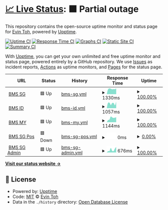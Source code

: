 # [📈 Live Status](https://evintoh.github.io/upptime): <!--live status--> **🟧 Partial outage**

This repository contains the open-source uptime monitor and status page for [Evin Toh](https://evintoh.github.io/upptime), powered by [Upptime](https://github.com/upptime/upptime).

[![Uptime CI](https://github.com/evintoh/upptime/workflows/Uptime%20CI/badge.svg)](https://github.com/evintoh/upptime/actions?query=workflow%3A%22Uptime+CI%22)
[![Response Time CI](https://github.com/evintoh/upptime/workflows/Response%20Time%20CI/badge.svg)](https://github.com/evintoh/upptime/actions?query=workflow%3A%22Response+Time+CI%22)
[![Graphs CI](https://github.com/evintoh/upptime/workflows/Graphs%20CI/badge.svg)](https://github.com/evintoh/upptime/actions?query=workflow%3A%22Graphs+CI%22)
[![Static Site CI](https://github.com/evintoh/upptime/workflows/Static%20Site%20CI/badge.svg)](https://github.com/evintoh/upptime/actions?query=workflow%3A%22Static+Site+CI%22)
[![Summary CI](https://github.com/evintoh/upptime/workflows/Summary%20CI/badge.svg)](https://github.com/evintoh/upptime/actions?query=workflow%3A%22Summary+CI%22)

With [Upptime](https://upptime.js.org), you can get your own unlimited and free uptime monitor and status page, powered entirely by a GitHub repository. We use [Issues](https://github.com/evintoh/upptime/issues) as incident reports, [Actions](https://github.com/evintoh/upptime/actions) as uptime monitors, and [Pages](https://evintoh.github.io/upptime) for the status page.

<!--start: status pages-->
<!-- This summary is generated by Upptime (https://github.com/upptime/upptime) -->
<!-- Do not edit this manually, your changes will be overwritten -->
<!-- prettier-ignore -->
| URL | Status | History | Response Time | Uptime |
| --- | ------ | ------- | ------------- | ------ |
| <img alt="" src="https://icons.duckduckgo.com/ip3/sg.bookmyshow.com.ico" height="13"> [BMS SG](https://sg.bookmyshow.com/) | 🟩 Up | [bms-sg.yml](https://github.com/evintoh/upptime/commits/HEAD/history/bms-sg.yml) | <details><summary><img alt="Response time graph" src="./graphs/bms-sg/response-time-week.png" height="20"> 1330ms</summary><br><a href="https://evintoh.github.io/upptime/history/bms-sg"><img alt="Response time 635" src="https://img.shields.io/endpoint?url=https%3A%2F%2Fraw.githubusercontent.com%2Fevintoh%2Fupptime%2FHEAD%2Fapi%2Fbms-sg%2Fresponse-time.json"></a><br><a href="https://evintoh.github.io/upptime/history/bms-sg"><img alt="24-hour response time 1266" src="https://img.shields.io/endpoint?url=https%3A%2F%2Fraw.githubusercontent.com%2Fevintoh%2Fupptime%2FHEAD%2Fapi%2Fbms-sg%2Fresponse-time-day.json"></a><br><a href="https://evintoh.github.io/upptime/history/bms-sg"><img alt="7-day response time 1330" src="https://img.shields.io/endpoint?url=https%3A%2F%2Fraw.githubusercontent.com%2Fevintoh%2Fupptime%2FHEAD%2Fapi%2Fbms-sg%2Fresponse-time-week.json"></a><br><a href="https://evintoh.github.io/upptime/history/bms-sg"><img alt="30-day response time 1247" src="https://img.shields.io/endpoint?url=https%3A%2F%2Fraw.githubusercontent.com%2Fevintoh%2Fupptime%2FHEAD%2Fapi%2Fbms-sg%2Fresponse-time-month.json"></a><br><a href="https://evintoh.github.io/upptime/history/bms-sg"><img alt="1-year response time 744" src="https://img.shields.io/endpoint?url=https%3A%2F%2Fraw.githubusercontent.com%2Fevintoh%2Fupptime%2FHEAD%2Fapi%2Fbms-sg%2Fresponse-time-year.json"></a></details> | <details><summary><a href="https://evintoh.github.io/upptime/history/bms-sg">100.00%</a></summary><a href="https://evintoh.github.io/upptime/history/bms-sg"><img alt="All-time uptime 99.98%" src="https://img.shields.io/endpoint?url=https%3A%2F%2Fraw.githubusercontent.com%2Fevintoh%2Fupptime%2FHEAD%2Fapi%2Fbms-sg%2Fuptime.json"></a><br><a href="https://evintoh.github.io/upptime/history/bms-sg"><img alt="24-hour uptime 100.00%" src="https://img.shields.io/endpoint?url=https%3A%2F%2Fraw.githubusercontent.com%2Fevintoh%2Fupptime%2FHEAD%2Fapi%2Fbms-sg%2Fuptime-day.json"></a><br><a href="https://evintoh.github.io/upptime/history/bms-sg"><img alt="7-day uptime 100.00%" src="https://img.shields.io/endpoint?url=https%3A%2F%2Fraw.githubusercontent.com%2Fevintoh%2Fupptime%2FHEAD%2Fapi%2Fbms-sg%2Fuptime-week.json"></a><br><a href="https://evintoh.github.io/upptime/history/bms-sg"><img alt="30-day uptime 100.00%" src="https://img.shields.io/endpoint?url=https%3A%2F%2Fraw.githubusercontent.com%2Fevintoh%2Fupptime%2FHEAD%2Fapi%2Fbms-sg%2Fuptime-month.json"></a><br><a href="https://evintoh.github.io/upptime/history/bms-sg"><img alt="1-year uptime 99.98%" src="https://img.shields.io/endpoint?url=https%3A%2F%2Fraw.githubusercontent.com%2Fevintoh%2Fupptime%2FHEAD%2Fapi%2Fbms-sg%2Fuptime-year.json"></a></details>
| <img alt="" src="https://icons.duckduckgo.com/ip3/id.bookmyshow.com.ico" height="13"> [BMS ID](https://id.bookmyshow.com/) | 🟩 Up | [bms-id.yml](https://github.com/evintoh/upptime/commits/HEAD/history/bms-id.yml) | <details><summary><img alt="Response time graph" src="./graphs/bms-id/response-time-week.png" height="20"> 1057ms</summary><br><a href="https://evintoh.github.io/upptime/history/bms-id"><img alt="Response time 551" src="https://img.shields.io/endpoint?url=https%3A%2F%2Fraw.githubusercontent.com%2Fevintoh%2Fupptime%2FHEAD%2Fapi%2Fbms-id%2Fresponse-time.json"></a><br><a href="https://evintoh.github.io/upptime/history/bms-id"><img alt="24-hour response time 1206" src="https://img.shields.io/endpoint?url=https%3A%2F%2Fraw.githubusercontent.com%2Fevintoh%2Fupptime%2FHEAD%2Fapi%2Fbms-id%2Fresponse-time-day.json"></a><br><a href="https://evintoh.github.io/upptime/history/bms-id"><img alt="7-day response time 1057" src="https://img.shields.io/endpoint?url=https%3A%2F%2Fraw.githubusercontent.com%2Fevintoh%2Fupptime%2FHEAD%2Fapi%2Fbms-id%2Fresponse-time-week.json"></a><br><a href="https://evintoh.github.io/upptime/history/bms-id"><img alt="30-day response time 1086" src="https://img.shields.io/endpoint?url=https%3A%2F%2Fraw.githubusercontent.com%2Fevintoh%2Fupptime%2FHEAD%2Fapi%2Fbms-id%2Fresponse-time-month.json"></a><br><a href="https://evintoh.github.io/upptime/history/bms-id"><img alt="1-year response time 651" src="https://img.shields.io/endpoint?url=https%3A%2F%2Fraw.githubusercontent.com%2Fevintoh%2Fupptime%2FHEAD%2Fapi%2Fbms-id%2Fresponse-time-year.json"></a></details> | <details><summary><a href="https://evintoh.github.io/upptime/history/bms-id">100.00%</a></summary><a href="https://evintoh.github.io/upptime/history/bms-id"><img alt="All-time uptime 99.94%" src="https://img.shields.io/endpoint?url=https%3A%2F%2Fraw.githubusercontent.com%2Fevintoh%2Fupptime%2FHEAD%2Fapi%2Fbms-id%2Fuptime.json"></a><br><a href="https://evintoh.github.io/upptime/history/bms-id"><img alt="24-hour uptime 100.00%" src="https://img.shields.io/endpoint?url=https%3A%2F%2Fraw.githubusercontent.com%2Fevintoh%2Fupptime%2FHEAD%2Fapi%2Fbms-id%2Fuptime-day.json"></a><br><a href="https://evintoh.github.io/upptime/history/bms-id"><img alt="7-day uptime 100.00%" src="https://img.shields.io/endpoint?url=https%3A%2F%2Fraw.githubusercontent.com%2Fevintoh%2Fupptime%2FHEAD%2Fapi%2Fbms-id%2Fuptime-week.json"></a><br><a href="https://evintoh.github.io/upptime/history/bms-id"><img alt="30-day uptime 100.00%" src="https://img.shields.io/endpoint?url=https%3A%2F%2Fraw.githubusercontent.com%2Fevintoh%2Fupptime%2FHEAD%2Fapi%2Fbms-id%2Fuptime-month.json"></a><br><a href="https://evintoh.github.io/upptime/history/bms-id"><img alt="1-year uptime 99.92%" src="https://img.shields.io/endpoint?url=https%3A%2F%2Fraw.githubusercontent.com%2Fevintoh%2Fupptime%2FHEAD%2Fapi%2Fbms-id%2Fuptime-year.json"></a></details>
| <img alt="" src="https://icons.duckduckgo.com/ip3/my.bookmyshow.com.ico" height="13"> [BMS MY](https://my.bookmyshow.com/) | 🟩 Up | [bms-my.yml](https://github.com/evintoh/upptime/commits/HEAD/history/bms-my.yml) | <details><summary><img alt="Response time graph" src="./graphs/bms-my/response-time-week.png" height="20"> 1144ms</summary><br><a href="https://evintoh.github.io/upptime/history/bms-my"><img alt="Response time 584" src="https://img.shields.io/endpoint?url=https%3A%2F%2Fraw.githubusercontent.com%2Fevintoh%2Fupptime%2FHEAD%2Fapi%2Fbms-my%2Fresponse-time.json"></a><br><a href="https://evintoh.github.io/upptime/history/bms-my"><img alt="24-hour response time 1191" src="https://img.shields.io/endpoint?url=https%3A%2F%2Fraw.githubusercontent.com%2Fevintoh%2Fupptime%2FHEAD%2Fapi%2Fbms-my%2Fresponse-time-day.json"></a><br><a href="https://evintoh.github.io/upptime/history/bms-my"><img alt="7-day response time 1144" src="https://img.shields.io/endpoint?url=https%3A%2F%2Fraw.githubusercontent.com%2Fevintoh%2Fupptime%2FHEAD%2Fapi%2Fbms-my%2Fresponse-time-week.json"></a><br><a href="https://evintoh.github.io/upptime/history/bms-my"><img alt="30-day response time 1186" src="https://img.shields.io/endpoint?url=https%3A%2F%2Fraw.githubusercontent.com%2Fevintoh%2Fupptime%2FHEAD%2Fapi%2Fbms-my%2Fresponse-time-month.json"></a><br><a href="https://evintoh.github.io/upptime/history/bms-my"><img alt="1-year response time 686" src="https://img.shields.io/endpoint?url=https%3A%2F%2Fraw.githubusercontent.com%2Fevintoh%2Fupptime%2FHEAD%2Fapi%2Fbms-my%2Fresponse-time-year.json"></a></details> | <details><summary><a href="https://evintoh.github.io/upptime/history/bms-my">100.00%</a></summary><a href="https://evintoh.github.io/upptime/history/bms-my"><img alt="All-time uptime 99.98%" src="https://img.shields.io/endpoint?url=https%3A%2F%2Fraw.githubusercontent.com%2Fevintoh%2Fupptime%2FHEAD%2Fapi%2Fbms-my%2Fuptime.json"></a><br><a href="https://evintoh.github.io/upptime/history/bms-my"><img alt="24-hour uptime 100.00%" src="https://img.shields.io/endpoint?url=https%3A%2F%2Fraw.githubusercontent.com%2Fevintoh%2Fupptime%2FHEAD%2Fapi%2Fbms-my%2Fuptime-day.json"></a><br><a href="https://evintoh.github.io/upptime/history/bms-my"><img alt="7-day uptime 100.00%" src="https://img.shields.io/endpoint?url=https%3A%2F%2Fraw.githubusercontent.com%2Fevintoh%2Fupptime%2FHEAD%2Fapi%2Fbms-my%2Fuptime-week.json"></a><br><a href="https://evintoh.github.io/upptime/history/bms-my"><img alt="30-day uptime 100.00%" src="https://img.shields.io/endpoint?url=https%3A%2F%2Fraw.githubusercontent.com%2Fevintoh%2Fupptime%2FHEAD%2Fapi%2Fbms-my%2Fuptime-month.json"></a><br><a href="https://evintoh.github.io/upptime/history/bms-my"><img alt="1-year uptime 99.98%" src="https://img.shields.io/endpoint?url=https%3A%2F%2Fraw.githubusercontent.com%2Fevintoh%2Fupptime%2FHEAD%2Fapi%2Fbms-my%2Fuptime-year.json"></a></details>
| <img alt="" src="https://icons.duckduckgo.com/ip3/pos-sg.bigtix.io.ico" height="13"> [BMS SG Pos](http://pos-sg.bigtix.io/) | 🟥 Down | [bms-sg-pos.yml](https://github.com/evintoh/upptime/commits/HEAD/history/bms-sg-pos.yml) | <details><summary><img alt="Response time graph" src="./graphs/bms-sg-pos/response-time-week.png" height="20"> 0ms</summary><br><a href="https://evintoh.github.io/upptime/history/bms-sg-pos"><img alt="Response time 322" src="https://img.shields.io/endpoint?url=https%3A%2F%2Fraw.githubusercontent.com%2Fevintoh%2Fupptime%2FHEAD%2Fapi%2Fbms-sg-pos%2Fresponse-time.json"></a><br><a href="https://evintoh.github.io/upptime/history/bms-sg-pos"><img alt="24-hour response time 0" src="https://img.shields.io/endpoint?url=https%3A%2F%2Fraw.githubusercontent.com%2Fevintoh%2Fupptime%2FHEAD%2Fapi%2Fbms-sg-pos%2Fresponse-time-day.json"></a><br><a href="https://evintoh.github.io/upptime/history/bms-sg-pos"><img alt="7-day response time 0" src="https://img.shields.io/endpoint?url=https%3A%2F%2Fraw.githubusercontent.com%2Fevintoh%2Fupptime%2FHEAD%2Fapi%2Fbms-sg-pos%2Fresponse-time-week.json"></a><br><a href="https://evintoh.github.io/upptime/history/bms-sg-pos"><img alt="30-day response time 0" src="https://img.shields.io/endpoint?url=https%3A%2F%2Fraw.githubusercontent.com%2Fevintoh%2Fupptime%2FHEAD%2Fapi%2Fbms-sg-pos%2Fresponse-time-month.json"></a><br><a href="https://evintoh.github.io/upptime/history/bms-sg-pos"><img alt="1-year response time 0" src="https://img.shields.io/endpoint?url=https%3A%2F%2Fraw.githubusercontent.com%2Fevintoh%2Fupptime%2FHEAD%2Fapi%2Fbms-sg-pos%2Fresponse-time-year.json"></a></details> | <details><summary><a href="https://evintoh.github.io/upptime/history/bms-sg-pos">0.00%</a></summary><a href="https://evintoh.github.io/upptime/history/bms-sg-pos"><img alt="All-time uptime 10.45%" src="https://img.shields.io/endpoint?url=https%3A%2F%2Fraw.githubusercontent.com%2Fevintoh%2Fupptime%2FHEAD%2Fapi%2Fbms-sg-pos%2Fuptime.json"></a><br><a href="https://evintoh.github.io/upptime/history/bms-sg-pos"><img alt="24-hour uptime 0.00%" src="https://img.shields.io/endpoint?url=https%3A%2F%2Fraw.githubusercontent.com%2Fevintoh%2Fupptime%2FHEAD%2Fapi%2Fbms-sg-pos%2Fuptime-day.json"></a><br><a href="https://evintoh.github.io/upptime/history/bms-sg-pos"><img alt="7-day uptime 0.00%" src="https://img.shields.io/endpoint?url=https%3A%2F%2Fraw.githubusercontent.com%2Fevintoh%2Fupptime%2FHEAD%2Fapi%2Fbms-sg-pos%2Fuptime-week.json"></a><br><a href="https://evintoh.github.io/upptime/history/bms-sg-pos"><img alt="30-day uptime 0.00%" src="https://img.shields.io/endpoint?url=https%3A%2F%2Fraw.githubusercontent.com%2Fevintoh%2Fupptime%2FHEAD%2Fapi%2Fbms-sg-pos%2Fuptime-month.json"></a><br><a href="https://evintoh.github.io/upptime/history/bms-sg-pos"><img alt="1-year uptime 0.00%" src="https://img.shields.io/endpoint?url=https%3A%2F%2Fraw.githubusercontent.com%2Fevintoh%2Fupptime%2FHEAD%2Fapi%2Fbms-sg-pos%2Fuptime-year.json"></a></details>
| <img alt="" src="https://icons.duckduckgo.com/ip3/admin-sg.bigtix.io.ico" height="13"> [BMS SG Admin](http://admin-sg.bigtix.io/) | 🟩 Up | [bms-sg-admin.yml](https://github.com/evintoh/upptime/commits/HEAD/history/bms-sg-admin.yml) | <details><summary><img alt="Response time graph" src="./graphs/bms-sg-admin/response-time-week.png" height="20"> 676ms</summary><br><a href="https://evintoh.github.io/upptime/history/bms-sg-admin"><img alt="Response time 405" src="https://img.shields.io/endpoint?url=https%3A%2F%2Fraw.githubusercontent.com%2Fevintoh%2Fupptime%2FHEAD%2Fapi%2Fbms-sg-admin%2Fresponse-time.json"></a><br><a href="https://evintoh.github.io/upptime/history/bms-sg-admin"><img alt="24-hour response time 800" src="https://img.shields.io/endpoint?url=https%3A%2F%2Fraw.githubusercontent.com%2Fevintoh%2Fupptime%2FHEAD%2Fapi%2Fbms-sg-admin%2Fresponse-time-day.json"></a><br><a href="https://evintoh.github.io/upptime/history/bms-sg-admin"><img alt="7-day response time 676" src="https://img.shields.io/endpoint?url=https%3A%2F%2Fraw.githubusercontent.com%2Fevintoh%2Fupptime%2FHEAD%2Fapi%2Fbms-sg-admin%2Fresponse-time-week.json"></a><br><a href="https://evintoh.github.io/upptime/history/bms-sg-admin"><img alt="30-day response time 674" src="https://img.shields.io/endpoint?url=https%3A%2F%2Fraw.githubusercontent.com%2Fevintoh%2Fupptime%2FHEAD%2Fapi%2Fbms-sg-admin%2Fresponse-time-month.json"></a><br><a href="https://evintoh.github.io/upptime/history/bms-sg-admin"><img alt="1-year response time 443" src="https://img.shields.io/endpoint?url=https%3A%2F%2Fraw.githubusercontent.com%2Fevintoh%2Fupptime%2FHEAD%2Fapi%2Fbms-sg-admin%2Fresponse-time-year.json"></a></details> | <details><summary><a href="https://evintoh.github.io/upptime/history/bms-sg-admin">100.00%</a></summary><a href="https://evintoh.github.io/upptime/history/bms-sg-admin"><img alt="All-time uptime 99.49%" src="https://img.shields.io/endpoint?url=https%3A%2F%2Fraw.githubusercontent.com%2Fevintoh%2Fupptime%2FHEAD%2Fapi%2Fbms-sg-admin%2Fuptime.json"></a><br><a href="https://evintoh.github.io/upptime/history/bms-sg-admin"><img alt="24-hour uptime 100.00%" src="https://img.shields.io/endpoint?url=https%3A%2F%2Fraw.githubusercontent.com%2Fevintoh%2Fupptime%2FHEAD%2Fapi%2Fbms-sg-admin%2Fuptime-day.json"></a><br><a href="https://evintoh.github.io/upptime/history/bms-sg-admin"><img alt="7-day uptime 100.00%" src="https://img.shields.io/endpoint?url=https%3A%2F%2Fraw.githubusercontent.com%2Fevintoh%2Fupptime%2FHEAD%2Fapi%2Fbms-sg-admin%2Fuptime-week.json"></a><br><a href="https://evintoh.github.io/upptime/history/bms-sg-admin"><img alt="30-day uptime 93.21%" src="https://img.shields.io/endpoint?url=https%3A%2F%2Fraw.githubusercontent.com%2Fevintoh%2Fupptime%2FHEAD%2Fapi%2Fbms-sg-admin%2Fuptime-month.json"></a><br><a href="https://evintoh.github.io/upptime/history/bms-sg-admin"><img alt="1-year uptime 99.30%" src="https://img.shields.io/endpoint?url=https%3A%2F%2Fraw.githubusercontent.com%2Fevintoh%2Fupptime%2FHEAD%2Fapi%2Fbms-sg-admin%2Fuptime-year.json"></a></details>

<!--end: status pages-->

[**Visit our status website →**](https://evintoh.github.io/upptime)

## 📄 License

- Powered by: [Upptime](https://github.com/upptime/upptime)
- Code: [MIT](./LICENSE) © [Evin Toh](https://evintoh.github.io/upptime)
- Data in the `./history` directory: [Open Database License](https://opendatacommons.org/licenses/odbl/1-0/)
